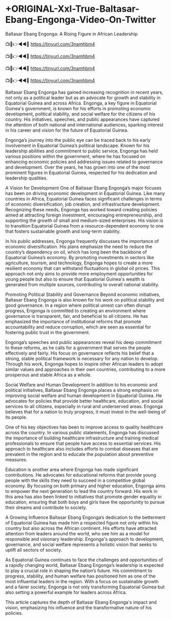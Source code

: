 # +ORIGINAL-Xxl-True-Baltasar-Ebang-Engonga-Video-On-Twitter

Baltasar Ebang Engonga: A Rising Figure in African Leadership

📺📱👉◄◄🔴  https://tinyurl.com/3namhbm4

📺📱👉◄◄🔴  https://tinyurl.com/3namhbm4

📺📱👉◄◄🔴  https://tinyurl.com/3namhbm4

📺📱👉◄◄🔴  https://tinyurl.com/3namhbm4


Baltasar Ebang Engonga has gained increasing recognition in recent years, not only as a political leader but as an advocate for growth and stability in Equatorial Guinea and across Africa. Engonga, a key figure in Equatorial Guinea's government, is known for his efforts in promoting economic development, political stability, and social welfare for the citizens of his country. His initiatives, speeches, and public appearances have captured the attention of both national and international audiences, sparking interest in his career and vision for the future of Equatorial Guinea.

Engonga’s journey into the public eye can be traced back to his early involvement in Equatorial Guinea’s political landscape. Known for his leadership abilities and commitment to public service, Engonga has held various positions within the government, where he has focused on enhancing economic policies and addressing issues related to governance and development. Over the years, he has grown into one of the most prominent figures in Equatorial Guinea, respected for his dedication and leadership qualities.

A Vision for Development
One of Baltasar Ebang Engonga’s major focuses has been on driving economic development in Equatorial Guinea. Like many countries in Africa, Equatorial Guinea faces significant challenges in terms of economic diversification, job creation, and infrastructure development. Recognizing these needs, Engonga has worked toward creating policies aimed at attracting foreign investment, encouraging entrepreneurship, and supporting the growth of small and medium-sized enterprises. His vision is to transition Equatorial Guinea from a resource-dependent economy to one that fosters sustainable growth and long-term stability.

In his public addresses, Engonga frequently discusses the importance of economic diversification. His plans emphasize the need to reduce the country’s dependency on oil, which has long been the backbone of Equatorial Guinea’s economy. By promoting investments in sectors like agriculture, tourism, and technology, Engonga hopes to create a more resilient economy that can withstand fluctuations in global oil prices. This approach not only aims to provide more employment opportunities for young people but also to ensure that Equatorial Guinea's wealth is generated from multiple sources, contributing to overall national stability.

Promoting Political Stability and Governance
Beyond economic initiatives, Baltasar Ebang Engonga is also known for his work on political stability and good governance. In a region where political unrest can often disrupt progress, Engonga is committed to creating an environment where governance is transparent, fair, and beneficial to all citizens. He has emphasized the importance of institutional reforms that promote accountability and reduce corruption, which are seen as essential for fostering public trust in the government.

Engonga’s speeches and public appearances reveal his deep commitment to these reforms, as he calls for a government that serves the people effectively and fairly. His focus on governance reflects his belief that a strong, stable political framework is necessary for any nation to develop. Through his work, Engonga hopes to inspire other African leaders to adopt similar values and approaches in their own countries, contributing to a more prosperous and stable Africa as a whole.

Social Welfare and Human Development
In addition to his economic and political initiatives, Baltasar Ebang Engonga places a strong emphasis on improving social welfare and human development in Equatorial Guinea. He advocates for policies that provide better healthcare, education, and social services to all citizens, especially in rural and underserved areas. Engonga believes that for a nation to truly progress, it must invest in the well-being of its people.

One of his key objectives has been to improve access to quality healthcare across the country. In various public statements, Engonga has discussed the importance of building healthcare infrastructure and training medical professionals to ensure that people have access to essential services. His approach to healthcare also includes efforts to combat diseases that are prevalent in the region and to educate the population about preventive measures.

Education is another area where Engonga has made significant contributions. He advocates for educational reforms that provide young people with the skills they need to succeed in a competitive global economy. By focusing on both primary and higher education, Engonga aims to empower the next generation to lead the country forward. His work in this area has also been linked to initiatives that promote gender equality in education, ensuring that both boys and girls have the opportunity to pursue their dreams and contribute to society.

A Growing Influence
Baltasar Ebang Engonga’s dedication to the betterment of Equatorial Guinea has made him a respected figure not only within his country but also across the African continent. His efforts have attracted attention from leaders around the world, who see him as a model for responsible and visionary leadership. Engonga's approach to development, governance, and social welfare represents a holistic vision that seeks to uplift all sectors of society.

As Equatorial Guinea continues to face the challenges and opportunities of a rapidly changing world, Baltasar Ebang Engonga’s leadership is expected to play a crucial role in shaping the nation’s future. His commitment to progress, stability, and human welfare has positioned him as one of the most influential leaders in the region. With a focus on sustainable growth and a fairer society, Engonga is not only transforming Equatorial Guinea but also setting a powerful example for leaders across Africa.

This article captures the depth of Baltasar Ebang Engonga's impact and vision, emphasizing his influence and the transformative nature of his policies.
